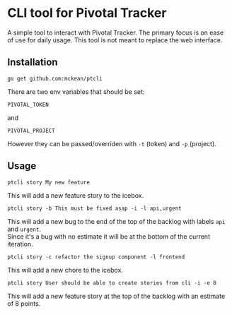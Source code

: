 # CLI tool for Pivotal Tracker

A simple tool to interact with Pivotal Tracker. The primary
focus is on ease of use for daily usage. This tool is not meant to
replace the web interface.

## Installation

```
go get github.com:mckean/ptcli
```

There are two env variables that should be set:

```
PIVOTAL_TOKEN
```

and

```
PIVOTAL_PROJECT
```

However they can be passed/overriden with `-t` (token) and `-p` (project).

## Usage

```
ptcli story My new feature
```

This will add a new feature story to the icebox.

```
ptcli story -b This must be fixed asap -i -l api,urgent
```

This will add a new bug to the end of the top of the backlog with labels `api`
and `urgent`.  
Since it's a bug with no estimate it will be at the bottom of the current
iteration.

```
ptcli story -c refactor the signup component -l frontend
```

This will add a new chore to the icebox.

```
ptcli story User should be able to create stories from cli -i -e 8
```

This will add a new feature story at the top of the backlog with an estimate
of 8 points.
